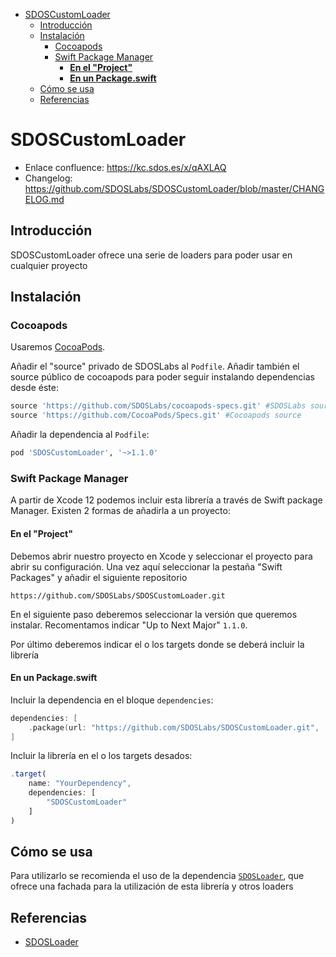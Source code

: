 - [SDOSCustomLoader](#sdoscustomloader)
  - [Introducción](#introducción)
  - [Instalación](#instalación)
    - [Cocoapods](#cocoapods)
    - [Swift Package Manager](#swift-package-manager)
      - [**En el "Project"**](#en-el-project)
      - [**En un Package.swift**](#en-un-packageswift)
  - [Cómo se usa](#cómo-se-usa)
  - [Referencias](#referencias)

# SDOSCustomLoader

- Enlace confluence: https://kc.sdos.es/x/qAXLAQ
- Changelog: https://github.com/SDOSLabs/SDOSCustomLoader/blob/master/CHANGELOG.md

## Introducción

SDOSCustomLoader ofrece una serie de loaders para poder usar en cualquier proyecto

## Instalación

### Cocoapods

Usaremos [CocoaPods](https://cocoapods.org).

Añadir el "source" privado de SDOSLabs al `Podfile`. Añadir también el source público de cocoapods para poder seguir instalando dependencias desde éste:
```ruby
source 'https://github.com/SDOSLabs/cocoapods-specs.git' #SDOSLabs source
source 'https://github.com/CocoaPods/Specs.git' #Cocoapods source
```

Añadir la dependencia al `Podfile`:
```ruby
pod 'SDOSCustomLoader', '~>1.1.0' 
```

### Swift Package Manager

A partir de Xcode 12 podemos incluir esta librería a través de Swift package Manager. Existen 2 formas de añadirla a un proyecto:

#### **En el "Project"**

Debemos abrir nuestro proyecto en Xcode y seleccionar el proyecto para abrir su configuración. Una vez aquí seleccionar la pestaña "Swift Packages" y añadir el siguiente repositorio

```
https://github.com/SDOSLabs/SDOSCustomLoader.git
```

En el siguiente paso deberemos seleccionar la versión que queremos instalar. Recomentamos indicar "Up to Next Major" `1.1.0`.

Por último deberemos indicar el o los targets donde se deberá incluir la librería

#### **En un Package.swift**

Incluir la dependencia en el bloque `dependencies`:

``` swift
dependencies: [
    .package(url: "https://github.com/SDOSLabs/SDOSCustomLoader.git", .upToNextMajor(from: "1.1.0"))
]
```

Incluir la librería en el o los targets desados:

```js
.target(
    name: "YourDependency",
    dependencies: [
        "SDOSCustomLoader"
    ]
)
```

## Cómo se usa

Para utilizarlo se recomienda el uso de la dependencia [`SDOSLoader`](https://github.com/SDOSLabs/SDOSLoader), que ofrece una fachada para la utilización de esta librería y otros loaders

## Referencias
* [SDOSLoader](https://github.com/SDOSLabs/SDOSLoader)
